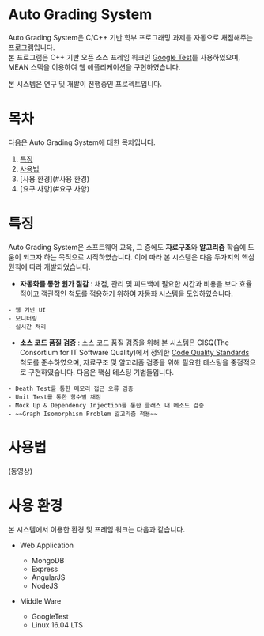 <!-- 대문 -->
# Auto Grading System
Auto Grading System은 C/C++ 기반 학부 프로그래밍 과제를 자동으로 채점해주는 프로그램입니다.  
본 프로그램은 C++ 기반 오픈 소스 프레임 워크인 [Google Test](https://github.com/google/googletest)를 사용하였으며, MEAN 스택을 이용하여 웹 애플리케이션을 구현하였습니다.  

본 시스템은 연구 및 개발이 진행중인 프로젝트입니다.  

<!-- 목차 -->
# 목차
다음은 Auto Grading System에 대한 목차입니다.
1. [특징](#특징)
2. [사용법](#사용법)
3. [사용 환경](#사용 환경)
4. [요구 사항](#요구 사항)

# 특징
Auto Grading System은 소프트웨어 교육, 그 중에도 **자료구조**와 **알고리즘** 학습에 도움이 되고자 하는 목적으로 시작하였습니다. 이에 따라 본 시스템은 다음 두가지의 핵심 원칙에 따라 개발되었습니다.

 * **자동화를 통한 원가 절감** : 채점, 관리 및 피드백에 필요한 시간과 비용을 보다 효율적이고 객관적인 척도를 적용하기 위하여 자동화 시스템을 도입하였습니다.  

  <!-- 부가내용 추가할것!-->
    - 웹 기반 UI
    - 모니터링
    - 실시간 처리  


 * **소스 코드 품질 검증** : 소스 코드 품질 검증을 위해 본 시스템은 CISQ(The Consortium for IT Software Quality)에서 정의한 [Code Quality Standards](http://it-cisq.org/standards/) 척도를 준수하였으며, 자료구조 및 알고리즘 검증을 위해 필요한 테스팅을 중점적으로 구현하였습니다. 다음은 핵심 테스팅 기법들입니다.  

 <!-- 부가내용 추가할것! -->
    - Death Test를 통한 메모리 접근 오류 검증
    - Unit Test를 통한 함수별 채점
    - Mock Up & Dependency Injection를 통한 클래스 내 메소드 검증
    - ~~Graph Isomorphism Problem 알고리즘 적용~~

# 사용법
<!-- 그림 캡쳐 및 동영상으로 설명할 것 -->
(동영상)
<!-- 혹은 필요하다면 다른 마크다운 문서로 링크를 걸것. (초보/고급) -->

# 사용 환경
본 시스템에서 이용한 환경 및 프레임 워크는 다음과 같습니다.  

* Web Application
    - MongoDB
    - Express
    - AngularJS
    - NodeJS  


* Middle Ware
    - GoogleTest
    - Linux 16.04 LTS
